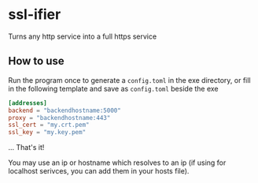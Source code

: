 # ssl-ifier

Turns any http service into a full https service

## How to use
Run the program once to generate a `config.toml` in the exe directory, or fill in the following template and save as `config.toml` beside the exe
```toml
[addresses]
backend = "backendhostname:5000"
proxy = "backendhostname:443"
ssl_cert = "my.crt.pem"
ssl_key = "my.key.pem"
```
... That's it!

You may use an ip or hostname which resolves to an ip (if using for localhost serivces, you can add them in your hosts file).
